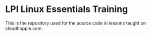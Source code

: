 # LPI Linux Essentials Training

This is the repository used for the source code in lessons taught on cloudhoppie.com.

